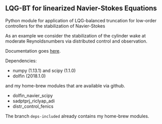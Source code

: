 LQG-BT for linearized Navier-Stokes Equations
---------------------------------------------

Python module for application of LQG-balanced truncation for low-order controllers for the stabilization of Navier-Stokes

As an example we consider the stabilization of the cylinder wake at moderate Reynoldsnumbers via distributed control and observation.

Documentation goes [here](http://lqgbt-for-flow-stabilization.readthedocs.org/en/latest/).

Dependencies:

* numpy (1.13.1) and scipy (1.1.0)
* dolfin (2018.1.0)

and my home-brew modules that are available via github.

* dolfin_navier_scipy
* sadptprj_riclyap_adi
* distr_control_fenics

The branch `deps-included` already contains my home-brew modules.
